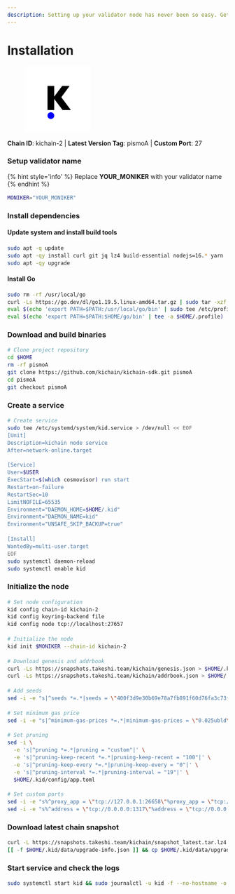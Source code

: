 ```yaml
---
description: Setting up your validator node has never been so easy. Get your validator running in minutes by following step by step instructions.
---
```


# Installation

<figure><img src="https://github.com/takeshi-val/Logo/raw/main/kichain.png" width="150" alt=""><figcaption></figcaption></figure>

**Chain ID**: kichain-2 | **Latest Version Tag**: pismoA | **Custom Port**: 27

### Setup validator name

{% hint style='info' %}
Replace **YOUR_MONIKER** with your validator name
{% endhint %}

```bash
MONIKER="YOUR_MONIKER"
```

### Install dependencies


#### Update system and install build tools

```bash
sudo apt -q update
sudo apt -qy install curl git jq lz4 build-essential nodejs=16.* yarn
sudo apt -qy upgrade
```

#### Install Go

```bash
sudo rm -rf /usr/local/go
curl -Ls https://go.dev/dl/go1.19.5.linux-amd64.tar.gz | sudo tar -xzf - -C /usr/local
eval $(echo 'export PATH=$PATH:/usr/local/go/bin' | sudo tee /etc/profile.d/golang.sh)
eval $(echo 'export PATH=$PATH:$HOME/go/bin' | tee -a $HOME/.profile)
```

### Download and build binaries

```bash
# Clone project repository
cd $HOME
rm -rf pismoA
git clone https://github.com/kichain/kichain-sdk.git pismoA
cd pismoA
git checkout pismoA


```

### Сreate a service

```bash
# Create service
sudo tee /etc/systemd/system/kid.service > /dev/null << EOF
[Unit]
Description=kichain node service
After=network-online.target

[Service]
User=$USER
ExecStart=$(which cosmovisor) run start
Restart=on-failure
RestartSec=10
LimitNOFILE=65535
Environment="DAEMON_HOME=$HOME/.kid"
Environment="DAEMON_NAME=kid"
Environment="UNSAFE_SKIP_BACKUP=true"

[Install]
WantedBy=multi-user.target
EOF
sudo systemctl daemon-reload
sudo systemctl enable kid
```

### Initialize the node

```bash
# Set node configuration
kid config chain-id kichain-2
kid config keyring-backend file
kid config node tcp://localhost:27657

# Initialize the node
kid init $MONIKER --chain-id kichain-2

# Download genesis and addrbook
curl -Ls https://snapshots.takeshi.team/kichain/genesis.json > $HOME/.kid/config/genesis.json
curl -Ls https://snapshots.takeshi.team/kichain/addrbook.json > $HOME/.kid/config/addrbook.json

# Add seeds
sed -i -e "s|^seeds *=.*|seeds = \"400f3d9e30b69e78a7fb891f60d76fa3c73f0ecc@kichain.rpc.takeshi.team:27659\"|" $HOME/.kid/config/config.toml

# Set minimum gas price
sed -i -e "s|^minimum-gas-prices *=.*|minimum-gas-prices = \"0.025ubld\"|" $HOME/.kid/config/app.toml

# Set pruning
sed -i \
  -e 's|^pruning *=.*|pruning = "custom"|' \
  -e 's|^pruning-keep-recent *=.*|pruning-keep-recent = "100"|' \
  -e 's|^pruning-keep-every *=.*|pruning-keep-every = "0"|' \
  -e 's|^pruning-interval *=.*|pruning-interval = "19"|' \
  $HOME/.kid/config/app.toml

# Set custom ports
sed -i -e "s%^proxy_app = \"tcp://127.0.0.1:26658\"%proxy_app = \"tcp://127.0.0.1:27658\"%; s%^laddr = \"tcp://127.0.0.1:26657\"%laddr = \"tcp://127.0.0.1:27657\"%; s%^pprof_laddr = \"localhost:6060\"%pprof_laddr = \"localhost:27060\"%; s%^laddr = \"tcp://0.0.0.0:26656\"%laddr = \"tcp://0.0.0.0:27656\"%; s%^prometheus_listen_addr = \":26660\"%prometheus_listen_addr = \":27660\"%" $HOME/.kid/config/config.toml
sed -i -e "s%^address = \"tcp://0.0.0.0:1317\"%address = \"tcp://0.0.0.0:27317\"%; s%^address = \":8080\"%address = \":27080\"%; s%^address = \"0.0.0.0:9090\"%address = \"0.0.0.0:27090\"%; s%^address = \"0.0.0.0:9091\"%address = \"0.0.0.0:27091\"%; s%^address = \"0.0.0.0:8545\"%address = \"0.0.0.0:27545\"%; s%^ws-address = \"0.0.0.0:8546\"%ws-address = \"0.0.0.0:27546\"%" $HOME/.kid/config/app.toml
```

### Download latest chain snapshot

```bash
curl -L https://snapshots.takeshi.team/kichain/snapshot_latest.tar.lz4 | tar -Ilz4 -xf - -C $HOME/.kid
[[ -f $HOME/.kid/data/upgrade-info.json ]] && cp $HOME/.kid/data/upgrade-info.json $HOME/.kid/cosmovisor/genesis/upgrade-info.json
```

### Start service and check the logs

```bash
sudo systemctl start kid && sudo journalctl -u kid -f --no-hostname -o cat
```
